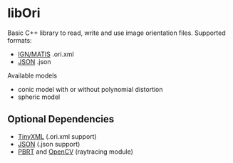 # libOri

Basic C++ library to read, write and use image orientation files.
Supported formats:
- [IGN/MATIS](http://recherche.ign.fr/labos/matis/accueilMATIS.php) .ori.xml
- [JSON](http://json.org/) .json

Available models 
- conic model with or without polynomial distortion
- spheric model

## Optional Dependencies 
- [TinyXML](https://sourceforge.net/projects/tinyxml/) (.ori.xml support)
- [JSON](http://json.org/) (.json support)
- [PBRT](http://pbrt.org/) and [OpenCV](http://opencv.org/) (raytracing module)

